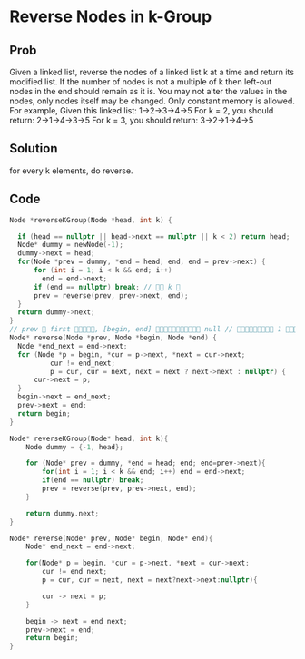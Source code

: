 # Reverse Nodes in k-Group

## Prob

Given a linked list, reverse the nodes of a linked list k at a time and return its modified list.
If the number of nodes is not a multiple of k then left-out nodes in the end should remain as it is. You may not alter the values in the nodes, only nodes itself may be changed.
Only constant memory is allowed.
For example, Given this linked list: 1->2->3->4->5
For k = 2, you should return: 2->1->4->3->5
For k = 3, you should return: 3->2->1->4->5

## Solution

for every k elements, do reverse.


## Code

```cpp
Node *reverseKGroup(Node *head, int k) {

  if (head == nullptr || head->next == nullptr || k < 2) return head;
  Node* dummy = newNode(-1);
  dummy->next = head;
  for(Node *prev = dummy, *end = head; end; end = prev->next) {
      for (int i = 1; i < k && end; i++)
		end = end->next;
	  if (end == nullptr) break; // 􏱢􏲡 k 􏱾
      prev = reverse(prev, prev->next, end);
  }
  return dummy->next;
}
// prev 􏰓 first 􏲢􏱫􏱾􏲣􏲤, [begin, end] 􏲥􏰑􏰒􏰆􏲦􏲧􏰂􏲨􏲩􏱢􏰎 null // 􏲪􏰕􏲫􏰙􏲃􏰳􏲬􏲭􏰫 1 􏱾􏲣􏲤
Node* reverse(Node *prev, Node *begin, Node *end) {
  Node *end_next = end->next;
  for (Node *p = begin, *cur = p->next, *next = cur->next;
          cur != end_next;
          p = cur, cur = next, next = next ? next->next : nullptr) {
      cur->next = p;
  }
  begin->next = end_next;
  prev->next = end;
  return begin;
}
```

```cpp
Node* reverseKGroup(Node* head, int k){
	Node dummy = {-1, head};

	for (Node* prev = dummy, *end = head; end; end=prev->next){
		for(int i = 1; i < k && end; i++) end = end->next;
		if(end == nullptr) break;
		prev = reverse(prev, prev->next, end);
	}

	return dummy.next;
}

Node* reverse(Node* prev, Node* begin, Node* end){
	Node* end_next = end->next;

	for(Node* p = begin, *cur = p->next, *next = cur->next;
		cur != end_next;
		p = cur, cur = next, next = next?next->next:nullptr){

		cur -> next = p;
	}

	begin -> next = end_next;
	prev->next = end;
	return begin;
}

```